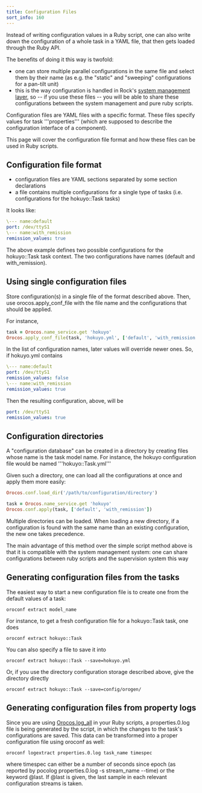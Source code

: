 ```yaml
---
title: Configuration Files
sort_info: 160
---
```

Instead of writing configuration values in a Ruby script, one can also write
down the configuration of a whole task in a YAML file, that then gets loaded
through the Ruby API.

The benefits of doing it this way is twofold:

 * one can store multiple parallel configurations in the same file and select
   them by their name (as e.g. the "static" and "sweeping" configurations for a
   pan-tilt unit)
 * this is the way configuration is handled in Rock's [system management
   layer](http://rock-robotics.org/documentation/system/index.html), so -- if
   you use these files -- you will be able to share these configurations between
   the system management and pure ruby scripts.

Configuration files are YAML files with a specific format.  These files specify
values for task '''properties''' (which are supposed to describe the
configuration interface of a component).

This page will cover the configuration file format and how these files can be
used in Ruby scripts.

Configuration file format
-------------------------

 * configuration files are YAML sections separated by some section declarations
 * a file contains multiple configurations for a single type of tasks (i.e.
   configurations for the hokuyo::Task tasks)

It looks like:

~~~ yaml
\--- name:default
port: /dev/ttyS1
\--- name:with_remission
remission_values: true
~~~

The above example defines two possible configurations for the hokuyo::Task task
context. The two configurations have names (default and with_remission).

Using single configuration files
---------------------------------

Store configuration(s) in a single file of the format described above. Then, use
orocos.apply_conf_file with the file name and the configurations that should be
applied.

For instance,

~~~ ruby
task = Orocos.name_service.get 'hokuyo'
Orocos.apply_conf_file(task, 'hokuyo.yml', ['default', 'with_remission'])
~~~

In the list of configuration names, later values will override newer ones. So,
if hokuyo.yml contains

~~~ yaml
\--- name:default
port: /dev/ttyS1
remission_values: false
\--- name:with_remission
remission_values: true
~~~

Then the resulting configuration, above, will be 

~~~ yaml
port: /dev/ttyS1
remission_values: true
~~~

Configuration directories
-------------------------

A "configuration database" can be created in a directory by creating files whose
name is the task model name. For instance, the hokuyo configuration file would
be named '''hokuyo::Task.yml'''

Given such a directory, one can load all the configurations at once and apply
them more easily:

~~~ ruby
Orocos.conf.load_dir('/path/to/configuration/directory')

task = Orocos.name_service.get 'hokuyo'
Orocos.conf.apply(task, ['default', 'with_remission'])
~~~

Multiple directories can be loaded. When loading a new directory, if a
configuration is found with the same name than an existing configuration, the
new one takes precedence.

The main advantage of this method over the simple script method above is that it
is compatible with the system management system: one can share configurations
between ruby scripts and the supervision system this way

Generating configuration files from the tasks
---------------------------------------------

The easiest way to start a new configuration file is to create one from the
default values of a task:

~~~ text
oroconf extract model_name
~~~

For instance, to get a fresh configuration file for a hokuyo::Task task, one
does

~~~ text
oroconf extract hokuyo::Task
~~~

You can also specify a file to save it into

~~~ text
oroconf extract hokuyo::Task --save=hokuyo.yml
~~~

Or, if you use the directory configuration storage described above, give the directory directly

~~~ text
oroconf extract hokuyo::Task --save=config/orogen/
~~~

Generating configuration files from property logs
-------------------------------------------------
Since you are using [Orocos.log_all](../data_analysis/logging.html) in your Ruby scripts, a
properties.0.log file is being generated by the script, in which the changes to
the task's configurations are saved. This data can be transformed into a
proper configuration file using oroconf as well:

~~~ text
oroconf logextract properties.0.log task_name timespec
~~~

where timespec can either be a number of seconds since epoch (as reported by
pocolog properties.0.log -s stream_name --time) or the keyword @last. If @last
is given, the last sample in each relevant configuration streams is taken.
